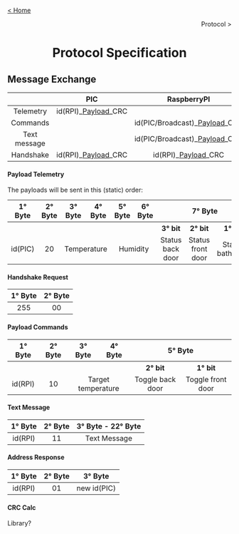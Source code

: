 [< Home](../README.md)

<p align="right">Protocol ></p>

**<h1 align="center">Protocol Specification</h1>**

## **Message Exchange**

<table style='margin:0 auto'>
<thead>

<tr>
<th style="text-align:center"></th>
<th style="text-align:center">PIC</th>
<th style="text-align:center">RaspberryPI</th>
</tr>

</thead>
<tbody>

<tr>
<td style="text-align:center">Telemetry</td>
<td style="text-align:center">id(RPI)_<a href='#payload-telemetry'>Payload</a>_CRC</td>
<td style="text-align:center"></td>
</tr>

<tr>
<td style="text-align:center">Commands</td>
<td style="text-align:center"></td>
<td style="text-align:center">id(PIC/Broadcast)_<a href='#payload-commands'>Payload</a>_CRC</td>
</tr>

<tr>
<td style="text-align:center">Text message</td>
<td style="text-align:center"></td>
<td style="text-align:center">id(PIC/Broadcast)_<a href='#text-message'>Payload</a>_CRC</td>
</tr>

<tr>
<td style="text-align:center">Handshake</td>
<td style="text-align:center">id(RPI)_<a href='#handshake-request'>Payload</a>_CRC</td>
<td style="text-align:center">id(RPI)_<a href='#address-response'>Payload</a>_CRC</td>
</tr>

</tbody>
</table>

#### **Payload Telemetry**

The payloads will be sent in this (static) order: 
<table  style='margin:0 auto'>
<thead>

<tr>
<th style="text-align:center">1° Byte</th>
<th style="text-align:center">2° Byte</th>
<th style="text-align:center">3° Byte</th>
<th style="text-align:center">4° Byte</th>
<th style="text-align:center">5° Byte</th>
<th style="text-align:center">6° Byte</th>
<th colspan="3"style="text-align:center">7° Byte</th>
</tr>

</thead>
<tbody>

<tr>
<th style="text-align:center"></th>
<th style="text-align:center"></th>
<th style="text-align:center"></th>
<th style="text-align:center"></th>
<th style="text-align:center"></th>
<th style="text-align:center"></th>
<th style="text-align:center">3° bit</th>
<th style="text-align:center">2° bit</th>
<th style="text-align:center">1° bit</th>
</tr>

<tr>
<td style="text-align:center">id(PIC)</td>
<td style="text-align:center">20</td>
<td colspan="2"style="text-align:center">Temperature</td>
<td colspan="2"style="text-align:center">Humidity</td>
<td style="text-align:center">Status back door</td>
<td style="text-align:center">Status front door</td>
<td style="text-align:center">Status bathroom</td>
</tr>
</tbody>
</table>

#### **Handshake Request**

<table  style='margin:0 auto'>
<thead>

<tr>
<th style="text-align:center">1° Byte</th>
<th style="text-align:center">2° Byte</th>
</tr>

</thead>
<tbody>

<tr>
<td style="text-align:center">255</td>
<td style="text-align:center">00</td>
</tr>

</tbody>
</table>

#### **Payload Commands**

<table  style='margin:0 auto'>
<thead>

<tr>
<th style="text-align:center">1° Byte</th>
<th style="text-align:center">2° Byte</th>
<th style="text-align:center">3° Byte</th>
<th style="text-align:center">4° Byte</th>
<th colspan="2" style="text-align:center">5° Byte</th>
</tr>

</thead>
<tbody>

<tr>
<th style="text-align:center"></th>
<th style="text-align:center"></th>
<th style="text-align:center"></th>
<th style="text-align:center"></th>
<th style="text-align:center">2° bit</th>
<th style="text-align:center">1° bit</th>
</tr>

<tr>
<td style="text-align:center">id(RPI)</th>
<td style="text-align:center">10</th>
<td colspan="2" style="text-align:center">Target temperature</td>
<td style="text-align:center">Toggle back door</td>
<td style="text-align:center">Toggle front door</td>
</tr>

</tbody>
</table>

#### **Text Message**

<table  style='margin:0 auto'>
<thead>

<tr>
<th style="text-align:center">1° Byte</th>
<th style="text-align:center">2° Byte</th>
<th style="text-align:center">3° Byte - 22° Byte</th>
</tr>

</thead>
<tbody>

<tr>
<td style="text-align:center">id(RPI)</th>
<td style="text-align:center">11</th>
<td style="text-align:center">Text Message</td>
</tr>

</tbody>
</table>

#### **Address Response**

<table  style='margin:0 auto'>
<thead>

<tr>
<th style="text-align:center">1° Byte</th>
<th style="text-align:center">2° Byte</th>
<th style="text-align:center">3° Byte</th>
</tr>

</thead>
<tbody>

<tr>
<td style="text-align:center">id(RPI)</th>
<td style="text-align:center">01</th>
<td colspan="2" style="text-align:center">new id(PIC)</td>
</tr>

</tbody>
</table>

#### **CRC Calc**

Library?
